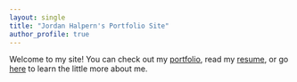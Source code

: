 ```yaml
---
layout: single
title: "Jordan Halpern's Portfolio Site"
author_profile: true
---
```

Welcome to my site! You can check out my [portfolio](/_pages/Scrivener.md), read my [resume](/_pages/Resume.md), or go [here](/_pages/About.md) to learn the little more about me. 